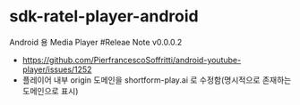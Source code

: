 # sdk-ratel-player-android
Android 용  Media Player
#Releae Note
v0.0.0.2
- https://github.com/PierfrancescoSoffritti/android-youtube-player/issues/1252
- 플레이어 내부 origin 도메인을 shortform-play.ai 로 수정함(명시적으로 존재하는 도메인으로 표시)
